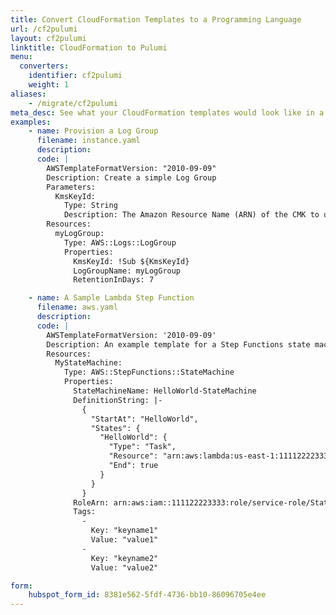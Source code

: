 ```yaml
---
title: Convert CloudFormation Templates to a Programming Language
url: /cf2pulumi
layout: cf2pulumi
linktitle: CloudFormation to Pulumi
menu:
  converters:
    identifier: cf2pulumi
    weight: 1
aliases:
    - /migrate/cf2pulumi
meta_desc: See what your CloudFormation templates would look like in a modern programming language thanks to Pulumi.
examples:
    - name: Provision a Log Group
      filename: instance.yaml
      description:
      code: |
        AWSTemplateFormatVersion: "2010-09-09"
        Description: Create a simple Log Group
        Parameters:
          KmsKeyId:
            Type: String
            Description: The Amazon Resource Name (ARN) of the CMK to use when encrypting log data.
        Resources:
          myLogGroup:
            Type: AWS::Logs::LogGroup
            Properties:
              KmsKeyId: !Sub ${KmsKeyId}
              LogGroupName: myLogGroup
              RetentionInDays: 7

    - name: A Sample Lambda Step Function
      filename: aws.yaml
      description:
      code: |
        AWSTemplateFormatVersion: '2010-09-09'
        Description: An example template for a Step Functions state machine.
        Resources:
          MyStateMachine:
            Type: AWS::StepFunctions::StateMachine
            Properties:
              StateMachineName: HelloWorld-StateMachine
              DefinitionString: |-
                {
                  "StartAt": "HelloWorld",
                  "States": {
                    "HelloWorld": {
                      "Type": "Task",
                      "Resource": "arn:aws:lambda:us-east-1:111122223333:function:HelloFunction",
                      "End": true
                    }
                  }
                }
              RoleArn: arn:aws:iam::111122223333:role/service-role/StatesExecutionRole-us-east-1
              Tags:
                -
                  Key: "keyname1"
                  Value: "value1"
                -
                  Key: "keyname2"
                  Value: "value2"

form:
    hubspot_form_id: 8381e562-5fdf-4736-bb10-86096705e4ee
---
```

